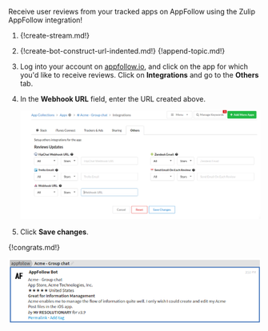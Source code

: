 Receive user reviews from your tracked apps on AppFollow using the Zulip AppFollow integration!

1. {!create-stream.md!}

1. {!create-bot-construct-url-indented.md!}
   {!append-topic.md!}

1. Log into your account on [appfollow.io](http://appfollow.io), and click
   on the app for which you'd like to receive reviews. Click on
   **Integrations** and go to the **Others** tab.

1. In the **Webhook URL** field, enter the URL created above.

    ![](/static/images/integrations/appfollow/001.png)

1. Click **Save changes**.

{!congrats.md!}

![](/static/images/integrations/appfollow/002.png)
